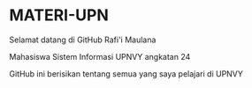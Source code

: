 # MATERI-UPN
Selamat datang di GitHub Rafi'i Maulana

Mahasiswa Sistem Informasi UPNVY angkatan 24

GitHub ini berisikan tentang semua yang saya pelajari di UPNVY
